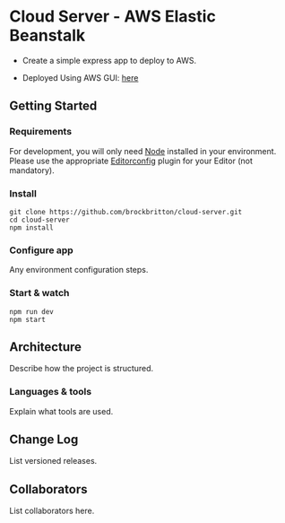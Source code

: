 
# Cloud Server - AWS Elastic Beanstalk

* Create a simple express app to deploy to AWS.

* Deployed Using AWS GUI: [here](http://cloud-server-env.eba-gvgnujtm.us-east-2.elasticbeanstalk.com/)

## Getting Started

### Requirements

For development, you will only need [Node](http://nodejs.org/) installed in your environment.
Please use the appropriate [Editorconfig](http://editorconfig.org/) plugin for your Editor (not mandatory).

### Install

    git clone https://github.com/brockbritton/cloud-server.git
    cd cloud-server
    npm install

### Configure app

Any environment configuration steps.

### Start & watch

    npm run dev
    npm start

## Architecture

Describe how the project is structured.

### Languages & tools

Explain what tools are used.

## Change Log

List versioned releases.

## Collaborators

List collaborators here.
